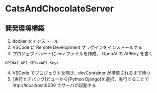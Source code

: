 # CatsAndChocolateServer

## 開発環境構築

1. docker をインストール
2. VSCode に Remote Development プラグインをインストールする
3. プロジェクトルートに.env ファイルを作成、 OpenAI の APIKey を書く

```env
OPENAI_API_KEY=<API Key>
```

4. VSCode でプロジェクトを開き、devContainer が構築されるまで待つ
5. [実行とデバッグ]ビューから[Python Django]を選択、実行することで http://localhost:8000 でサーバが起動する
